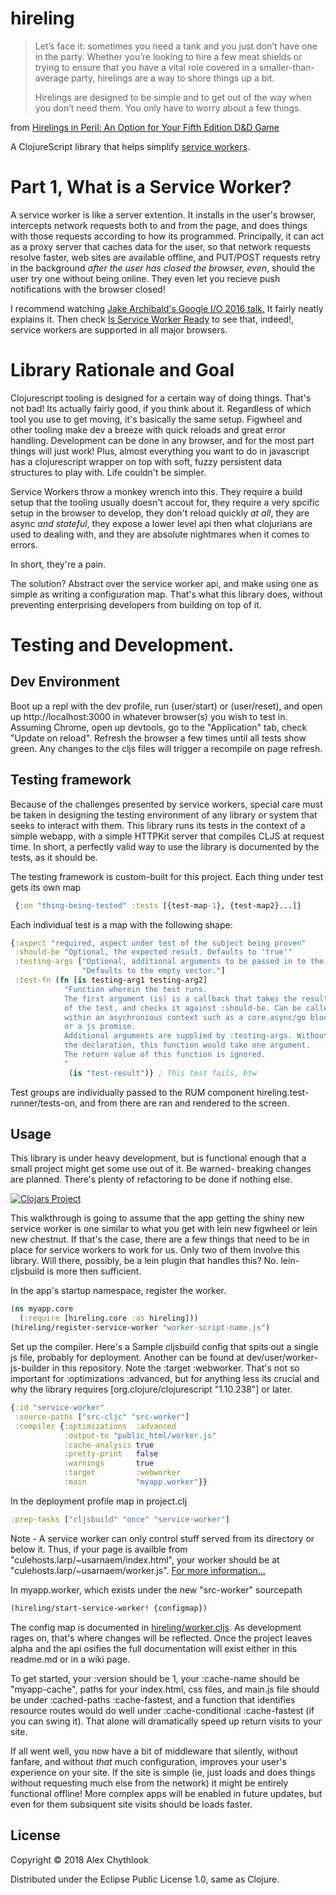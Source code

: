 # hireling

> Let’s face it: sometimes you need a tank and you just don’t have one
in the party. Whether you’re looking to hire a few meat shields or trying
to ensure that you have a vital role covered in a smaller-than-average
party, hirelings are a way to shore things up a bit.
>
> Hirelings are designed to be simple and to get out of the way when you
don’t need them. You only have to worry about a few things.

from [Hirelings in Peril: An Option for Your Fifth Edition D&D Game](https://koboldpress.com/hirelings-in-peril-an-option-for-your-fifth-edition-dd-game/)

A ClojureScript library that helps simplify [service workers](https://developers.google.com/web/fundamentals/primers/service-workers/).

# Part 1, What is a Service Worker?

A service worker is like a server extention. It installs in the user's
browser, intercepts network requests both to and from the page, and does
things with those requests according to how its programmed. Principally,
it can act as a proxy server that caches data for the user, so that
network requests resolve faster, web sites are available offline, and PUT/POST
requests retry in the background *after the user has closed the browser, even*,
should the user try one without being online. They even let you recieve push
notifications with the browser closed!

I recommend watching [Jake Archibald's Google I/O 2016 talk.](https://www.youtube.com/watch?v=cmGr0RszHc8)
It fairly neatly explains it. Then check [Is Service Worker Ready](https://jakearchibald.github.io/isserviceworkerready/)
to see that, indeed!, service workers are supported in all major browsers.

# Library Rationale and Goal

Clojurescript tooling is designed for a certain way of doing things. That's
not bad! Its actually fairly good, if you think about it. Regardless of
which tool you use to get moving, it's basically the same setup. Figwheel and
other tooling make dev a breeze with quick reloads and great error handling.
Development can be done in any browser, and for the most part things will just work!
Plus, almost everything you want to do in javascript has a clojurescript
wrapper on top with soft, fuzzy persistent data structures to play with.
Life couldn't be simpler.

Service Workers throw a monkey wrench into this. They require a build setup
that the tooling usually doesn't accout for, they require a very spcific setup in the
browser to develop, they don't reload quickly *at all*, they are async
*and stateful*, they expose a lower level api then what clojurians are used
to dealing with, and they are absolute nightmares when it comes to errors.

In short, they're a pain.

The solution? Abstract over the service worker api, and make using one
as simple as writing a configuration map. That's what this library does,
without preventing enterprising developers from building on top of it.

# Testing and Development.

## Dev Environment

Boot up a repl with the dev profile, run (user/start) or (user/reset), and open up
http://localhost:3000 in whatever browser(s) you wish to test in.
Assuming Chrome, open up devtools, go to the "Application" tab, check
"Update on reload". Refresh the browser a few times until all tests
show green. Any changes to the cljs files will trigger a recompile on
page refresh.

## Testing framework

Because of the challenges presented by service workers, special care
must be taken in designing the testing environment of any library or system
that seeks to interact with them. This library runs its tests in the context
of a simple webapp, with a simple HTTPKit server that compiles CLJS at
request time. In short, a perfectly valid way to use the library is documented
by the tests, as it should be.

The testing framework is custom-built for this project. Each thing under test
gets its own map
```clojure
 {:on "thing-being-tested" :tests [{test-map-1}, {test-map2}...]}
```
Each individual test is a map with the following shape:
``` clojure
{:aspect "required, aspect under test of the subject being proven"
 :should-be "Optional, the expected result. Defaults to 'true'"
 :testing-args ["Optional, additional arguments to be passed in to the test fn.",
                "Defaults to the empty vector."]
 :test-fn (fn [is testing-arg1 testing-arg2]
            "Function wherein the test runs.
            The first argument (is) is a callback that takes the result
            of the test, and checks it against :should-be. Can be called
            within an asychronious context such as a core.async/go block
            or a js promise.
            Additional arguments are supplied by :testing-args. Without
            the declaration, this function would take one argument.
            The return value of this function is ignored.
            "
             (is "test-result")} ; This test fails, btw
```

Test groups are individually passed to the RUM component
hireling.test-runner/tests-on, and from there are ran
and rendered to the screen.

## Usage

This library is under heavy development, but is functional enough that
a small project might get some use out of it. Be warned- breaking changes
are planned. There's plenty of refactoring to be done if nothing else.

[![Clojars Project](https://img.shields.io/clojars/v/hireling.svg)](https://clojars.org/hireling)

This walkthrough is going to assume that the app getting the shiny new service worker
is one similar to what you get with lein new figwheel or lein new chestnut.
If that's the case, there are a few things that need to be in place for service workers
to work for us. Only two of them involve this library. Will there, possibly,
be a lein plugin that handles this? No. lein-cljsbuild is more then
sufficient.

In the app's startup namespace, register the worker.
``` clojure
(ns myapp.core
  (:require [hireling.core :as hireling]))
(hireling/register-service-worker "worker-script-name.js")
```
Set up the compiler. Here's a Sample cljsbuild config that spits out a
single js file, probably for deployment. Another can be found at dev/user/worker-js-builder in this repository.
Note the :target :webworker. That's not so important for :optimizations :advanced, but
for anything less its crucial and why the library requires
 [org.clojure/clojurescript "1.10.238"] or later.
``` clojure
{:id "service-worker"
 :source-paths ["src-cljc" "src-worker"]
 :compiler {:optimizations  :advanced
            :output-to "public_html/worker.js"
            :cache-analysis true
            :pretty-print   false
            :warnings       true
            :target         :webworker
            :main           "myapp.worker"}}
```
In the deployment profile map in project.clj
``` clojure
:prep-tasks ["cljsbuild" "once" "service-worker"]
```

Note - A service worker can only control stuff served from its directory or below it.
Thus, if your page is availble from "culehosts.larp/~usarnaem/index.html", your worker should be at
"culehosts.larp/~usarnaem/worker.js". [For more information...](https://developer.mozilla.org/en-US/docs/Web/API/Service_Worker_API/Using_Service_Workers#Why_is_my_service_worker_failing_to_register)

In myapp.worker, which exists under the new "src-worker" sourcepath
``` clojure
(hireling/start-service-worker! {configmap})
```

The config map is documented in [hireling/worker.cljs](hireling/worker-test/hireling/worker.cljs).
As development rages on, that's where changes will be reflected. Once the
project leaves alpha and the api osifies the full documentation will exist
either in this readme.md or in a wiki page.

To get started, your
:version should be 1, your :cache-name should be "myapp-cache", paths for your
index.html, css files, and main.js file should be under :cached-paths :cache-fastest,
and a function that identifies resource routes would do well under :cache-conditional
:cache-fastest (if you can swing it). That alone will dramatically speed up return
visits to your site.

If all went well, you now have a bit of middleware that silently, without
fanfare, and without *that* much configuration, improves your user's
experience on your site. If the site is simple (ie, just loads and does
things without requesting much else from the network) it might be
entirely functional offline! More complex apps will be enabled in future
updates, but even for them subsiquent site visits should be loads faster.

## License

Copyright © 2018 Alex Chythlook

Distributed under the Eclipse Public License 1.0, same as Clojure.

[xkcd]: https://imgs.xkcd.com/comics/installing.png